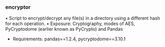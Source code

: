 ### encryptor

• Script to encrypt/decrypt any file(s) in a directory using a different hash for each operation.
• Exposure: Cryptography, modes of AES, PyCryptodome (earlier known as PyCrypto) and Pandas
- Requirements: pandas==1.2.4, pycryptodome==3.10.1
